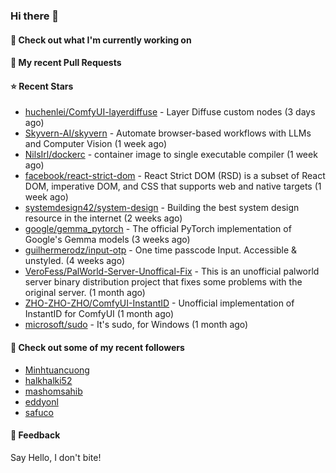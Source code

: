 ### Hi there 👋

#### 👷 Check out what I'm currently working on

#### 🔨 My recent Pull Requests


#### ⭐ Recent Stars

- [huchenlei/ComfyUI-layerdiffuse](https://github.com/huchenlei/ComfyUI-layerdiffuse) - Layer Diffuse custom nodes (3 days ago)
- [Skyvern-AI/skyvern](https://github.com/Skyvern-AI/skyvern) - Automate browser-based workflows with LLMs and Computer Vision (1 week ago)
- [NilsIrl/dockerc](https://github.com/NilsIrl/dockerc) - container image to single executable compiler (1 week ago)
- [facebook/react-strict-dom](https://github.com/facebook/react-strict-dom) - React Strict DOM (RSD) is a subset of React DOM, imperative DOM, and CSS that supports web and native targets (1 week ago)
- [systemdesign42/system-design](https://github.com/systemdesign42/system-design) - Building the best system design resource in the internet (2 weeks ago)
- [google/gemma_pytorch](https://github.com/google/gemma_pytorch) - The official PyTorch implementation of Google&#39;s Gemma models (3 weeks ago)
- [guilhermerodz/input-otp](https://github.com/guilhermerodz/input-otp) - One time passcode Input. Accessible &amp; unstyled. (4 weeks ago)
- [VeroFess/PalWorld-Server-Unoffical-Fix](https://github.com/VeroFess/PalWorld-Server-Unoffical-Fix) - This is an unofficial palworld server binary distribution project that fixes some problems with the original server. (1 month ago)
- [ZHO-ZHO-ZHO/ComfyUI-InstantID](https://github.com/ZHO-ZHO-ZHO/ComfyUI-InstantID) - Unofficial implementation of InstantID for ComfyUI (1 month ago)
- [microsoft/sudo](https://github.com/microsoft/sudo) - It&#39;s sudo, for Windows (1 month ago)

#### 👯 Check out some of my recent followers

- [Minhtuancuong](https://github.com/Minhtuancuong)
- [halkhalki52](https://github.com/halkhalki52)
- [mashomsahib](https://github.com/mashomsahib)
- [eddyonl](https://github.com/eddyonl)
- [safuco](https://github.com/safuco)

#### 💬 Feedback

Say Hello, I don't bite!